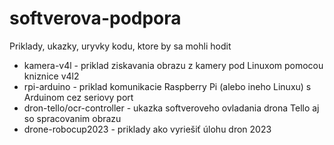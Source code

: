 # softverova-podpora
Priklady, ukazky, uryvky kodu, ktore by sa mohli hodit

* kamera-v4l    - priklad ziskavania obrazu z kamery pod Linuxom pomocou kniznice v4l2
* rpi-arduino   - priklad komunikacie Raspberry Pi (alebo ineho Linuxu) s Arduinom cez seriovy port
* dron-tello/ocr-controller - ukazka softveroveho ovladania drona Tello aj so spracovanim obrazu 
* drone-robocup2023 - priklady ako vyriešiť úlohu dron 2023
